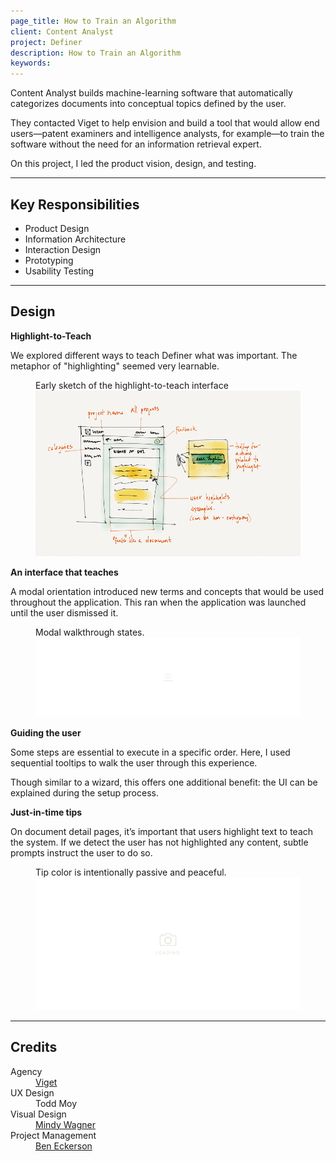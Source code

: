 ```yaml
---
page_title: How to Train an Algorithm
client: Content Analyst
project: Definer
description: How to Train an Algorithm
keywords:
---
```


Content Analyst builds machine-learning software that automatically categorizes documents into conceptual topics defined by the user.

They contacted Viget to help envision and build a tool that would allow end users—patent examiners and intelligence analysts, for example—to train the software without the need for an information retrieval expert.

On this project, I led the product vision, design, and testing.

---

<h2>Key Responsibilities</h2>

<div class="main-content__2-col">
  <ul>
    <li>Product Design</li>
    <li>Information Architecture</li>
    <li>Interaction Design</li>
    <li>Prototyping</li>
    <li>Usability Testing</li>
  </ul>
</div>

---

## Design

**Highlight-to-Teach**

We explored different ways to teach Definer what was important. The metaphor of "highlighting" seemed very learnable.

<figure>
  <figcaption>Early sketch of the highlight-to-teach interface</figcaption>
  <img src="assets/sketch.png" alt="early sketch of the user interface" />
</figure>

**An interface that teaches**

A modal orientation introduced new terms and concepts that would be used throughout the application.
This ran when the application was launched until the user dismissed it.

<figure class="full-bleed">
  <figcaption>Modal walkthrough states.</figcaption>
  <img src="/assets/placeholder-2000.svg" data-src="assets/modal-walkthrough.png" alt="Modal walkthrough." />
</figure>

**Guiding the user**

Some steps are essential to execute in a specific order. Here, I used sequential tooltips to walk the user through this experience.

Though similar to a wizard, this offers one additional benefit: the UI can be explained during the setup process.

**Just-in-time tips**

On document detail pages, it’s important that users highlight text to teach the system.
If we detect the user has not highlighted any content, subtle prompts instruct the user to do so.

<figure>
  <figcaption>Tip color is intentionally passive and peaceful.</figcaption>
  <img src="/assets/placeholder-800.svg" data-src="assets/contextual-tips.png" alt="Contextual tips." />
</figure>

---

## Credits

<dl>
  <dt>Agency</dt> <dd><a href="//viget.com">Viget</a></dd>
  <dt>UX Design</dt> <dd>Todd Moy</dd>
  <dt>Visual Design</dt> <dd><a href="//mindywagner.net">Mindy Wagner</a></dd>
  <dt>Project Management</dt> <dd><a href="//beneckerson.com">Ben Eckerson</a></dd>
</dl>
